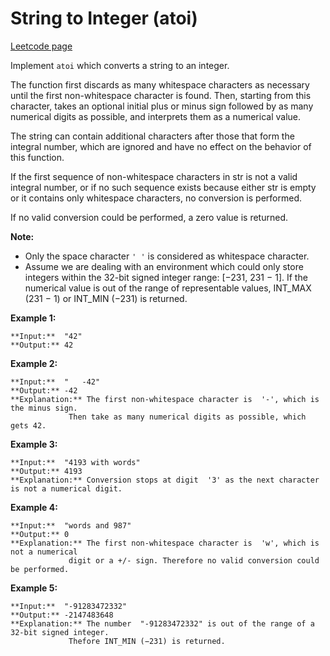 # String to Integer (atoi)
[Leetcode page](https://leetcode.com/problems/string-to-integer-atoi/description)

Implement `atoi` which converts a string to an integer.

The function first discards as many whitespace characters as necessary until
the first non-whitespace character is found. Then, starting from this
character, takes an optional initial plus or minus sign followed by as many
numerical digits as possible, and interprets them as a numerical value.

The string can contain additional characters after those that form the
integral number, which are ignored and have no effect on the behavior of this
function.

If the first sequence of non-whitespace characters in str is not a valid
integral number, or if no such sequence exists because either str is empty or
it contains only whitespace characters, no conversion is performed.

If no valid conversion could be performed, a zero value is returned.

**Note:**

  * Only the space character `' '` is considered as whitespace character.
  * Assume we are dealing with an environment which could only store integers within the 32-bit signed integer range: [−231,  231 − 1]. If the numerical value is out of the range of representable values, INT_MAX (231 − 1) or INT_MIN (−231) is returned.

**Example 1:**

    
    
    **Input:**  "42"
    **Output:** 42
    

**Example 2:**

    
    
    **Input:**  "   -42"
    **Output:** -42
    **Explanation:** The first non-whitespace character is  '-', which is the minus sign.
                 Then take as many numerical digits as possible, which gets 42.
    

**Example 3:**

    
    
    **Input:**  "4193 with words"
    **Output:** 4193
    **Explanation:** Conversion stops at digit  '3' as the next character is not a numerical digit.
    

**Example 4:**

    
    
    **Input:**  "words and 987"
    **Output:** 0
    **Explanation:** The first non-whitespace character is  'w', which is not a numerical 
                 digit or a +/- sign. Therefore no valid conversion could be performed.

**Example 5:**

    
    
    **Input:**  "-91283472332"
    **Output:** -2147483648
    **Explanation:** The number  "-91283472332" is out of the range of a 32-bit signed integer.
                 Thefore INT_MIN (−231) is returned.

